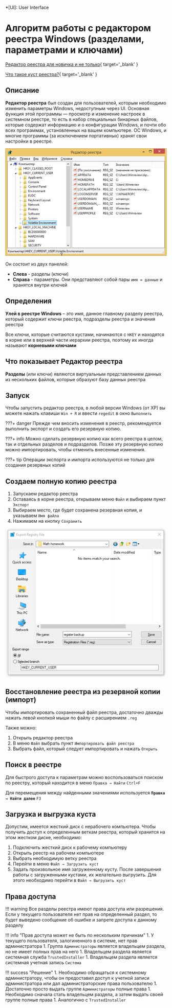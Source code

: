 *[UI]: User Interface

# Алгоритм работы с редактором реестра Windows (разделами, параметрами и ключами)

[Редактор реестра для новичка и не только](https://winreviewer.com/redaktor-reestra-dlya-novichka-i-ne-tolko/){ target='_blank' }

[Что такое куст реестра?](https://solutics.ru/windows/chto-takoe-kust-reestra/){ target='_blank' }

## Описание

**Редактор реестра** был создан для пользователей, которым необходимо изменить параметры Windows, недоступным через UI.
Основная функция этой программы — просмотр и изменение настроек в системном реестре, то есть в набор специальных
бинарных файлов, которые содержат информацию и о конфигурации Windows, и почти обо всех программах, установленных на
вашем компьютере. ОС Windows, и многие программы (за исключением портативных) хранят свои настройки в реестре.

![5_01.png](media/5_01.png)

Он состоит из двух панелей:

- **Слева** - разделы (ключи)
- **Справа** - параметры. Они представляют собой пары `имя = данные` и хранятся внутри ключей

## Определения

**Улей в реестре Windows** – это имя, данное главному разделу реестра, который содержит ключи реестра, подразделы
реестра и значения реестра

Все ключи, которые считаются кустами, начинаются с `HKEY` и находятся в корне или в верхней части иерархии реестра,
поэтому их иногда называют **корневыми ключами**

## Что показывает Редактор реестра

**Разделы** (или ключи) являются виртуальным представлением данных из нескольких файлов, которые образуют базу данных
реестра

## Запуск

Чтобы запустить редактор реестра, в любой версии Windows (от XP) вы можете нажать клавиши `Win + R` и ввести `regedit`
в окно `Выполнить`

???+ danger
    Прежде чем вносить изменения в реестр, рекомендуется выполнить экспорт и создать его резервную копию.


???+ info
    Можно сделать резервную копию как всего реестра в целом, так и отдельных разделов и подразделов. Позже эту резервную
    копию можно импортировать, чтобы отменить внесенные изменения.

???+ tip
    Операции экспорта и импорта используются не только для создания резервных копий

## Создаем полную копию реестра

1. Запускаем редактор реестра
1. Оставаясь в корне реестра, открываем меню `Файл` и выбираем пункт `Экспорт`
1. Выбираем место, где будет сохранена резервная копия, и указываем `Имя файла`
1. Нажимаем на кнопку `Сохранить`

![Создаем полную копию реестра](media/05_02.png)

## Восстановление реестра из резервной копии (импорт)

Чтобы импортировать сохраненный файл реестра, достаточно дважды нажать левой кнопкой мыши по файлу с расширением `.reg`

Также можно:

1. Открыть редактор реестра
1. В меню `Файл` выбрать пункт `Импортировать файл реестра`
1. Выбрать файл, который следует импортировать и нажать `Открыть`

## Поиск в реестре

Для быстрого доступа к параметрам можно воспользоваться поиском по реестру, который находится в
меню `Правка → Найти` `Ctrl+F`

Для перемещения между найденными значениями используется **`Правка → Найти далее`** `F3`

## Загрузка и выгрузка куста

Допустим, имеется жесткий диск с нерабочего компьютера. Чтобы получить доступ к определенным веткам реестра, который
хранится на этом жестком диске, необходимо:

1. Подключить жесткий диск к рабочему компьютеру
2. Открыть реестр на рабочем компьютере
3. Выбрать необходимую ветку реестра
4. Перейти в меню `Файл → Загрузить куст`
5. Задать произвольное имя загруженному кусту. После завершения работы с загруженными кустами, их желательно выгрузить.
   Для этого необходимо перейти в `Файл → Выгрузить куст`

## Права доступа

!!! warning
    Все разделы реестра имеют права доступа или разрешения. Если у текущего пользователя нет прав на определенный раздел, то
    будет выведено сообщение об ошибке и запрете доступа к данному разделу

!!! info "Прав доступа может не быть по нескольким причинам"
    1. У текущего пользователя, залогиненного в системе, нет прав администратора
    1. Группа `Администраторы` является владельцем раздела, но не имеет полных прав на него
    1. Владельцем раздела является системная служба `TrustedInstaller`
    1. Владельцем раздела является системная учетная запись `Система`

!!! success "Решение"
    1. Необходимо обращаться к системному администратору, чтобы он предоставил доступ к учетной записи администратора или
       дал администраторские права пользователю
    1. Достаточно просто выдать группе `Администраторы` полные права
    1. Необходимо сначала стать владельцем раздела, а затем выдать своей группе полные права
    1. Аналогично с `TrustedInstaller`
